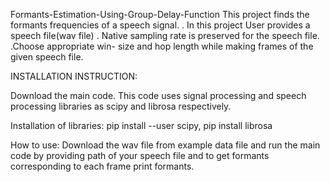  Formants-Estimation-Using-Group-Delay-Function
This project finds the formants frequencies of a speech signal.
. In this project User provides a speech file(wav file)
. Native sampling rate is preserved for the speech file.
.Choose appropriate win- size and hop length while making frames of the given speech file.


INSTALLATION INSTRUCTION:

Download the main code.  This code uses signal processing and speech processing libraries as scipy and librosa respectively.

Installation of libraries:
pip install --user scipy,
pip install librosa

How to use:
Download the wav file from example data file and run the main code by providing path of your speech file and to get formants corresponding to each frame print formants.

